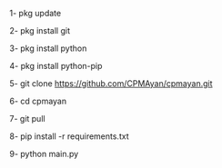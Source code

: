 1- pkg update

2- pkg install git

3- pkg install python

4- pkg install python-pip

5- git clone https://github.com/CPMAyan/cpmayan.git

6- cd cpmayan

7- git pull

8- pip install -r requirements.txt

9- python main.py
